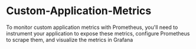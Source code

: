 # Custom-Application-Metrics
To monitor custom application metrics with Prometheus, you'll need to instrument your application to expose these metrics, configure Prometheus to scrape them, and visualize the metrics in Grafana
